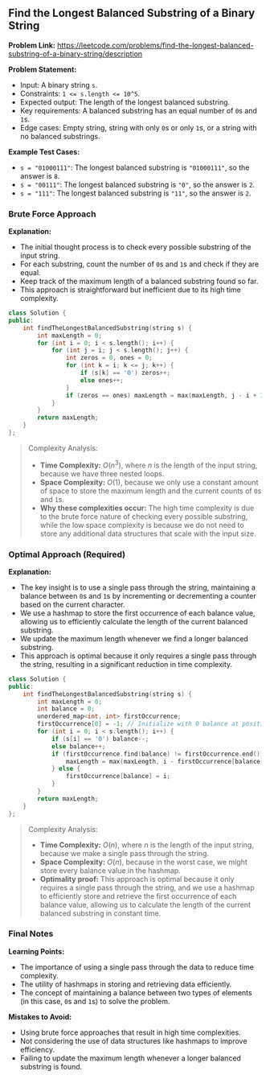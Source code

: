 ## Find the Longest Balanced Substring of a Binary String

**Problem Link:** https://leetcode.com/problems/find-the-longest-balanced-substring-of-a-binary-string/description

**Problem Statement:**
- Input: A binary string `s`.
- Constraints: `1 <= s.length <= 10^5`.
- Expected output: The length of the longest balanced substring.
- Key requirements: A balanced substring has an equal number of `0`s and `1`s.
- Edge cases: Empty string, string with only `0`s or only `1`s, or a string with no balanced substrings.

**Example Test Cases:**
- `s = "01000111"`: The longest balanced substring is `"01000111"`, so the answer is `8`.
- `s = "00111"`: The longest balanced substring is `"0"`, so the answer is `2`.
- `s = "111"`: The longest balanced substring is `"11"`, so the answer is `2`.

### Brute Force Approach

**Explanation:**
- The initial thought process is to check every possible substring of the input string.
- For each substring, count the number of `0`s and `1`s and check if they are equal.
- Keep track of the maximum length of a balanced substring found so far.
- This approach is straightforward but inefficient due to its high time complexity.

```cpp
class Solution {
public:
    int findTheLongestBalancedSubstring(string s) {
        int maxLength = 0;
        for (int i = 0; i < s.length(); i++) {
            for (int j = i; j < s.length(); j++) {
                int zeros = 0, ones = 0;
                for (int k = i; k <= j; k++) {
                    if (s[k] == '0') zeros++;
                    else ones++;
                }
                if (zeros == ones) maxLength = max(maxLength, j - i + 1);
            }
        }
        return maxLength;
    }
};
```

> Complexity Analysis:
> - **Time Complexity:** $O(n^3)$, where $n$ is the length of the input string, because we have three nested loops.
> - **Space Complexity:** $O(1)$, because we only use a constant amount of space to store the maximum length and the current counts of `0`s and `1`s.
> - **Why these complexities occur:** The high time complexity is due to the brute force nature of checking every possible substring, while the low space complexity is because we do not need to store any additional data structures that scale with the input size.

### Optimal Approach (Required)

**Explanation:**
- The key insight is to use a single pass through the string, maintaining a balance between `0`s and `1`s by incrementing or decrementing a counter based on the current character.
- We use a hashmap to store the first occurrence of each balance value, allowing us to efficiently calculate the length of the current balanced substring.
- We update the maximum length whenever we find a longer balanced substring.
- This approach is optimal because it only requires a single pass through the string, resulting in a significant reduction in time complexity.

```cpp
class Solution {
public:
    int findTheLongestBalancedSubstring(string s) {
        int maxLength = 0;
        int balance = 0;
        unordered_map<int, int> firstOccurrence;
        firstOccurrence[0] = -1; // Initialize with 0 balance at position -1
        for (int i = 0; i < s.length(); i++) {
            if (s[i] == '0') balance--;
            else balance++;
            if (firstOccurrence.find(balance) != firstOccurrence.end()) {
                maxLength = max(maxLength, i - firstOccurrence[balance]);
            } else {
                firstOccurrence[balance] = i;
            }
        }
        return maxLength;
    }
};
```

> Complexity Analysis:
> - **Time Complexity:** $O(n)$, where $n$ is the length of the input string, because we make a single pass through the string.
> - **Space Complexity:** $O(n)$, because in the worst case, we might store every balance value in the hashmap.
> - **Optimality proof:** This approach is optimal because it only requires a single pass through the string, and we use a hashmap to efficiently store and retrieve the first occurrence of each balance value, allowing us to calculate the length of the current balanced substring in constant time.

### Final Notes

**Learning Points:**
- The importance of using a single pass through the data to reduce time complexity.
- The utility of hashmaps in storing and retrieving data efficiently.
- The concept of maintaining a balance between two types of elements (in this case, `0`s and `1`s) to solve the problem.

**Mistakes to Avoid:**
- Using brute force approaches that result in high time complexities.
- Not considering the use of data structures like hashmaps to improve efficiency.
- Failing to update the maximum length whenever a longer balanced substring is found.